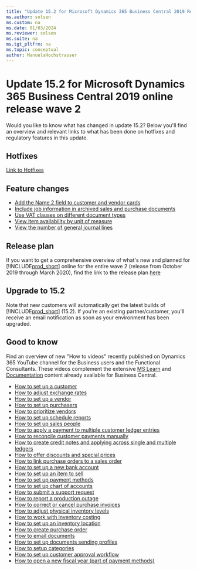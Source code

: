 ```yaml
---
title: "Update 15.2 for Microsoft Dynamics 365 Business Central 2019 Release Wave 2"
ms.author: solsen
ms.custom: na
ms.date: 01/03/2024
ms.reviewer: solsen
ms.suite: na
ms.tgt_pltfrm: na
ms.topic: conceptual
author: ManuelaHochstrasser
---
```


# Update 15.2 for Microsoft Dynamics 365 Business Central 2019 online release wave 2
Would you like to know what has changed in update 15.2? Below you'll find an overview and relevant links to what has been done on hotfixes and regulatory features in this update.

## Hotfixes
[Link to Hotfixes](https://support.microsoft.com/help/4533389)

## Feature changes
-    [Add the Name 2 field to customer and vendor cards](/dynamics365-release-plan/2019wave2/dynamics365-business-central/add-name-2-field-customer-vendor-cards)  
-    [Include job information in archived sales and purchase documents](/dynamics365-release-plan/2019wave2/dynamics365-business-central/include-job-information-archived-sales-purchase-documents)  
-    [Use VAT clauses on different document types](/dynamics365-release-plan/2019wave2/dynamics365-business-central/use-vat-clauses-different-document-types)  
-    [View item availability by unit of measure](/dynamics365-release-plan/2019wave2/dynamics365-business-central/view-item-availability-unit-measure)  
-    [View the number of general journal lines](/dynamics365-release-plan/2019wave2/dynamics365-business-central/view-number-general-journal-lines)  


## Release plan
If you want to get a comprehensive overview of what's new and planned for [!INCLUDE[prod_short](../developer/includes/prod_short.md)] online for the entire wave 2 (release from October 2019 through March 2020), find the link to the release plan [here](/dynamics365-release-plan/2019wave2/dynamics365-business-central/planned-features) 

## Upgrade to 15.2
Note that new customers will automatically get the latest builds of [!INCLUDE[prod_short](../developer/includes/prod_short.md)] (15.2). If you're an existing partner/customer, you'll receive an email notification as soon as your environment has been upgraded. 

## Good to know
Find an overview of new "How to videos" recently published on Dynamics 365 YouTube channel for the Business users and the Functional Consultants. These videos complement the extensive [MS Learn](/learn/dynamics365/business-central?WT.mc_id=dyn365bc_landingpage-docs) and [Documentation](/dynamics365/business-central/index) content already available for Business Central.  

- [How to set up a customer](https://youtu.be/2ZKLMwzcUFI)  
- [How to adjust exchange rates](https://youtu.be/TucRBwvBJGY)  
- [How to set up a vendor](https://youtu.be/wOAWeOZxh48)  
- [How to set up purchasers](https://youtu.be/VCp0R-m9cx8)  
- [How to prioritize vendors](https://youtu.be/4Qz_B42mIXk)  
- [How to set up schedule reports](https://youtu.be/iDQqyNzcRj8)  
- [How to set up sales people](https://youtu.be/6__g5OhwqbM)  
- [How to apply a payment to multiple customer ledger entries](https://youtu.be/G4kthcv4xnU)  
- [How to reconcile customer payments manually](https://youtu.be/Hu6-b1RfnMo)  
- [How to create credit notes and applying across single and multiple ledgers](https://youtu.be/gqOi_DNNcrU)  
- [How to offer discounts and special prices](https://youtu.be/oPTKmPP0qD4)  
- [How to link purchase orders to a sales order](https://youtu.be/IiqNy1XezRU)  
- [How to set up a new bank account](https://youtu.be/EMrICatp9kc)  
- [How to set up an item to sell](https://youtu.be/sZceCyB01wY)  
- [How to set up payment methods](https://youtu.be/24gGnS6TL6s)  
- [How to set up chart of accounts](https://youtu.be/LM2daetVfiY)  
- [How to submit a support request](https://youtu.be/PnqDsUi8yos)  
- [How to report a production outage](https://youtu.be/iOFMnOxZ7es)  
- [How to correct or cancel purchase invoices](https://youtu.be/zs1ZkrgLjas)  
- [How to adjust physical inventory levels](https://youtu.be/oL7-P7xZuRQ)   
- [How to work with inventory costing](https://youtu.be/RzGhGFCCGLA)  
- [How to set up an inventory location](https://youtu.be/e-P2K5S8_Ds)  
- [How to create purchase order](https://youtu.be/MpziO7FX83A)  
- [How to  email documents](https://youtu.be/1D1jCmeGYRU)  
- [How to set up documents sending profiles](https://youtu.be/FaR5D8ckchA)  
- [How to setup categories](https://youtu.be/XqXuODrY_5I)  
- [How to set up customer approval workflow](https://youtu.be/IsdAsw-GEwo)  
- [How to open a new fiscal year (part of payment methods)](https://youtu.be/E1P-EFHtYtc)
